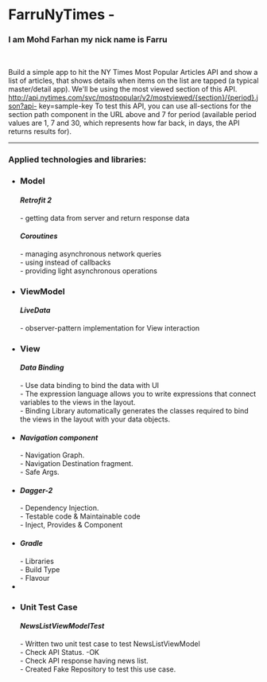 
# FarruNyTimes -
<h3>I am Mohd Farhan my nick name is Farru</h3><br/>

Build a simple app to hit the NY Times Most Popular Articles API and show a list of articles, that shows details when items on the list are tapped (a typical master/detail app).  We'll be using the most viewed section of this API.  http://api.nytimes.com/svc/mostpopular/v2/mostviewed/{section}/{period}.json?api- key=sample-key To test this API, you can use all-sections for the section path component in the URL above and 7 for period (available period values are 1, 7 and 30, which represents how far back, in days, the API returns results for). 


<hr/>

<h3> Applied technologies and libraries: </h3>
<ul>
<li><h3>Model</h3>

<h4><i>Retrofit 2</i></h4> - getting data from server and return response data 
<h4><i>Coroutines</i></h4> 
   - managing asynchronous network queries<br/>
   - using instead of callbacks<br/>
   - providing light asynchronous operations
</li>	 
<li><h3>ViewModel</h3>
<h4><i>LiveData</i></h4> - observer-pattern implementation for View interaction
</li>

<li><h3>View</h3>
<h4><i>Data Binding</i></h4> 
       - Use data binding to bind the data with UI<br/>
       - The expression language allows you to write expressions that connect variables to the views in the layout.<br/>  
       - Binding Library automatically generates the classes required to bind the views in the layout with your data objects.<br/>
</li>

<li>
<h4><i>Navigation component</i></h4> 
       - Navigation Graph.<br/>
       - Navigation Destination fragment.<br/>  
       - Safe Args.<br/>
</li>

<li>
<h4><i>Dagger-2</i></h4> 
       - Dependency Injection.<br/>
       - Testable code & Maintainable code<br/>  
       - Inject, Provides & Component<br/>
</li>

<li>
<h4><i>Gradle</i></h4> 
       - Libraries<br/>
       - Build Type<br/>  
       - Flavour<br/>
</li>
<li>

<li><h3>Unit Test Case</h3>
<h4><i>NewsListViewModelTest</i></h4> 
       - Written two unit test case to test NewsListViewModel<br/>
       - Check API Status. -OK<br/>  
       - Check API response having news list.<br/>
       - Created Fake Repository to test this use case.<br/>
</li>
</ul>



